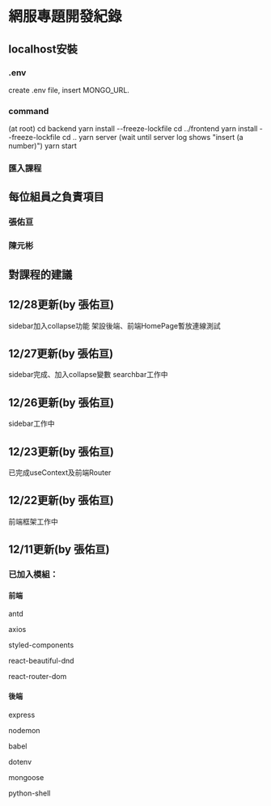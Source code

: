 # 網服專題開發紀錄
## localhost安裝
### .env
create .env file, insert MONGO_URL.
### command
(at root)
cd backend 
yarn install --freeze-lockfile
cd ../frontend
yarn install --freeze-lockfile
cd ..
yarn server
(wait until server log shows "insert (a number)")
yarn start

### 匯入課程

## 每位組員之負責項目
### 張佑亘

### 陳元彬
## 對課程的建議

## 12/28更新(by 張佑亘)

sidebar加入collapse功能
架設後端、前端HomePage暫放連線測試

## 12/27更新(by 張佑亘)

sidebar完成、加入collapse變數
searchbar工作中

## 12/26更新(by 張佑亘)

sidebar工作中

## 12/23更新(by 張佑亘)

已完成useContext及前端Router

## 12/22更新(by 張佑亘)

前端框架工作中

## 12/11更新(by 張佑亘)

### 已加入模組：

#### 前端

antd

axios

styled-components

react-beautiful-dnd

react-router-dom

#### 後端

express

nodemon

babel

dotenv

mongoose

python-shell